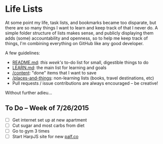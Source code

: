 # Life Lists

At some point my life, task lists, and bookmarks became too disparate, but there are so many things I want to learn and keep track of that I never do. A simple folder structure of lists makes sense, and publicly displaying them adds (some) accountability and openness, so to help me keep track of things, I'm combining everything on GitHub like any good developer. 

A few guidelines:
- [README.md](https://github.com/markpalfreeman/life-lists): *this week's* to-do list for small, digestible things to do
- [LEARN.md](https://github.com/markpalfreeman/life-lists/blob/master/LEARN.md): the main list for learning and goals
- [/content](https://github.com/markpalfreeman/life-lists/blob/master/content): "done" items that I want to save
- [/places-and-things](https://github.com/markpalfreeman/life-lists/blob/master/places-and-things): non-learning lists (books, travel destinations, etc)
- Pull requests / issue contributions are always encouraged – be creative!

Without further adieu...

## To Do – Week of 7/26/2015
- [ ] Get internet set up at new apartment
- [ ] Cut sugar and most carbs from diet
- [ ] Go to gym 3 times
- [ ] Start HarpJS site for new [palf.co](http://palf.co)